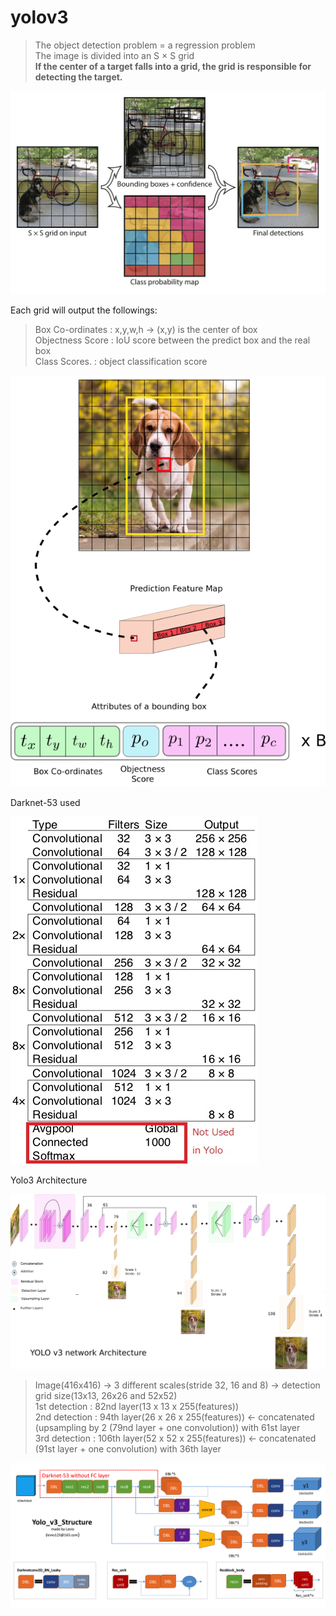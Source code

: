 # yolov3

> The object detection problem = a regression problem  
> The image is divided into an S × S grid  
> **If the center of a target falls into a grid, the grid is responsible for detecting the target.**

![not exist](yolo_grid.jpg)

Each grid will output the followings:  
> Box Co-ordinates : x,y,w,h -> (x,y) is the center of box   
> Objectness Score : IoU score between the predict box and the real box  
> Class Scores.    : object classification score  

![not exist](yolov3-dog.png)

Darknet-53 used

![not exist](darknet-53.jpg)

Yolo3 Architecture

![not exist](yolo_architecture.png)

> Image(416x416) -> 3 different scales(stride 32, 16 and 8) -> detection grid size(13x13, 26x26 and 52x52)  
> 1st detection : 82nd layer(13 x 13 x 255(features))  
> 2nd detection : 94th layer(26 x 26 x 255(features))  <- concatenated (upsampling by 2 (79nd layer + one convolution)) with 61st layer  
> 3rd detection : 106th layer(52 x 52 x 255(features)) <- concatenated (91st layer + one convolution) with 36th layer  

![not exist](yolo_structure.png)
